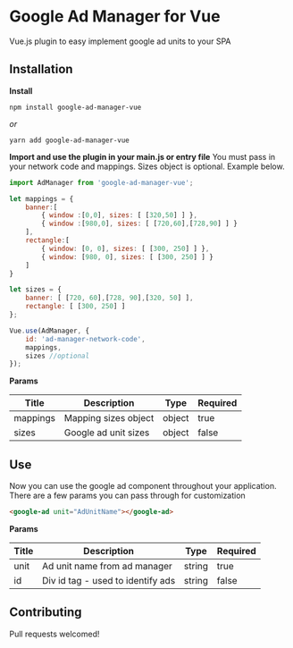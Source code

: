 # Google Ad Manager for Vue
Vue.js plugin to easy implement google ad units to your SPA


## Installation

**Install**

```
npm install google-ad-manager-vue
```
*or*
```
yarn add google-ad-manager-vue
```

**Import and use the plugin in your main.js or entry file** 
You must pass in your network code and mappings. Sizes object is optional. Example below. 

```javascript
import AdManager from 'google-ad-manager-vue';

let mappings = {
	banner:[
		{ window :[0,0], sizes: [ [320,50] ] },
		{ window :[980,0], sizes: [ [720,60],[728,90] ] }
	],
	rectangle:[
		{ window: [0, 0], sizes: [ [300, 250] ] },
        { window: [980, 0], sizes: [ [300, 250] ] }
	]
}

let sizes = {
	banner: [ [720, 60],[728, 90],[320, 50] ],
	rectangle: [ [300, 250] ]
};

Vue.use(AdManager, {
    id: 'ad-manager-network-code',
	mappings,
	sizes //optional
});
```

**Params**

| Title  | Description  | Type  | Required  |
| ------------ | ------------ | ------------ | ------------ |
| mappings  | Mapping sizes object  | object  | true  |
| sizes  | Google ad unit sizes  | object  | false  |


## Use
Now you can use the google ad component throughout your application. There are a few params you can pass through for customization

```html
<google-ad unit="AdUnitName"></google-ad>
```

**Params**


| Title  | Description  | Type  | Required  |
| ------------ | ------------ | ------------ | ------------ |
| unit  |  Ad unit name from ad manager  | string  | true  |
| id  | Div id tag - used to identify ads  | string  | false  |


## Contributing

Pull requests welcomed!
